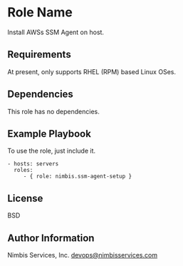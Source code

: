 Role Name
=========

Install AWSs SSM Agent on host.

Requirements
------------

At present, only supports RHEL (RPM) based Linux OSes.

Dependencies
------------

This role has no dependencies.

Example Playbook
----------------

To use the role, just include it.

    - hosts: servers
      roles:
         - { role: nimbis.ssm-agent-setup }

License
-------

BSD

Author Information
------------------

Nimbis Services, Inc.  devops@nimbisservices.com
